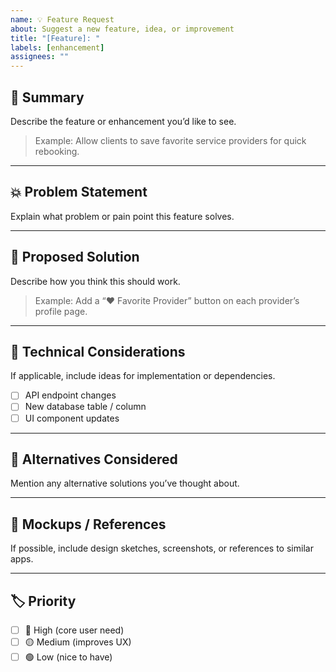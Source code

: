 ```yaml
---
name: 💡 Feature Request
about: Suggest a new feature, idea, or improvement
title: "[Feature]: "
labels: [enhancement]
assignees: ""
---
```


## 🧭 Summary
Describe the feature or enhancement you’d like to see.

> Example: Allow clients to save favorite service providers for quick rebooking.

---

## 💥 Problem Statement
Explain what problem or pain point this feature solves.

---

## 🎯 Proposed Solution
Describe how you think this should work.

> Example: Add a “❤️ Favorite Provider” button on each provider’s profile page.

---

## 🧱 Technical Considerations
If applicable, include ideas for implementation or dependencies.

- [ ] API endpoint changes  
- [ ] New database table / column  
- [ ] UI component updates  

---

## 🧩 Alternatives Considered
Mention any alternative solutions you’ve thought about.

---

## 📸 Mockups / References
If possible, include design sketches, screenshots, or references to similar apps.

---

## 🏷️ Priority
- [ ] 🔴 High (core user need)
- [ ] 🟡 Medium (improves UX)
- [ ] 🟢 Low (nice to have)
